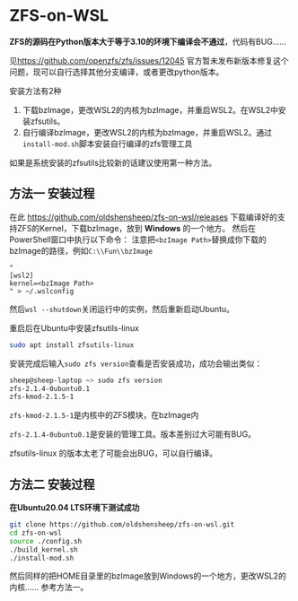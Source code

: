 # ZFS-on-WSL

**ZFS的源码在Python版本大于等于3.10的环境下编译会不通过**，代码有BUG……

见<https://github.com/openzfs/zfs/issues/12045> 官方暂未发布新版本修复这个问题，现可以自行选择其他分支编译，或者更改python版本。

安装方法有2种
1. 下载bzImage，更改WSL2的内核为bzImage，并重启WSL2。在WSL2中安装zfsutils。
2. 自行编译bzImage，更改WSL2的内核为bzImage，并重启WSL2。通过`install-mod.sh`脚本安装自行编译的zfs管理工具

如果是系统安装的zfsutils比较新的话建议使用第一种方法。
## 方法一 安装过程

在此 https://github.com/oldshensheep/zfs-on-wsl/releases 下载编译好的支持ZFS的Kernel，下载bzImage，放到 **Windows** 的一个地方。
然后在PowerShell窗口中执行以下命令：
注意把`<bzImage Path>`替换成你下载的bzImage的路径，例如`C:\\Fun\\bzImage`
```pwsh
"
[wsl2]
kernel=<bzImage Path>
" > ~/.wslconfig
```

然后`wsl --shutdown`关闭运行中的实例，然后重新启动Ubuntu。

重启后在Ubuntu中安装zfsutils-linux
```bash
sudo apt install zfsutils-linux 
```

安装完成后输入`sudo zfs version`查看是否安装成功，成功会输出类似：
```bash
sheep@sheep-laptop ~> sudo zfs version
zfs-2.1.4-0ubuntu0.1
zfs-kmod-2.1.5-1
```
`zfs-kmod-2.1.5-1`是内核中的ZFS模块，在bzImage内

`zfs-2.1.4-0ubuntu0.1`是安装的管理工具。版本差别过大可能有BUG。

zfsutils-linux 的版本太老了可能会出BUG，可以自行编译。

## 方法二 安装过程

**在Ubuntu20.04 LTS环境下测试成功**

```bash 
git clone https://github.com/oldshensheep/zfs-on-wsl.git
cd zfs-on-wsl
source ./config.sh
./build_kernel.sh
./install-mod.sh
```
然后同样的把HOME目录里的bzImage放到Windows的一个地方，更改WSL2的内核…… 参考方法一。
